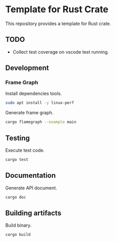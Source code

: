 # Template for Rust Crate

This repository provides a template for Rust crate.

## TODO

* Collect test coverage on vscode test running.

## Development

### Frame Graph

Install dependencies tools.

```sh
sudo apt install -y linux-perf
```

Generate frame graph.

```sh
cargo flamegraph --example main
```

## Testing

Execute test code.

```sh
cargo test
```

## Documentation

Generate API document.

```sh
cargo doc
```

## Building artifacts

Build binary.

```sh
cargo build
```
